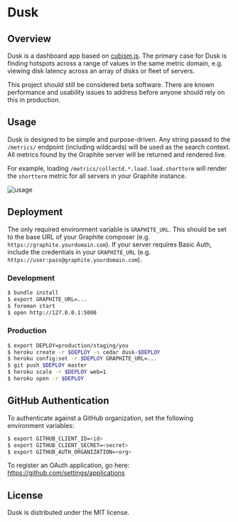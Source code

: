 # Dusk

## Overview

Dusk is a dashboard app based on [cubism.js](https://github.com/square/cubism). The primary case for Dusk is finding hotspots across a range of values in the same metric domain, e.g. viewing disk latency across an array of disks or fleet of servers.

This project should still be considered beta software. There are known performance and usability issues to address before anyone should rely on this in production.

## Usage

Dusk is designed to be simple and purpose-driven. Any string passed to the `/metrics/` endpoint (including wildcards) will be used as the search context. All metrics found by the Graphite server will be returned and rendered live.

For example, loading `/metrics/collectd.*.load.load.shortterm` will render the `shortterm` metric for all servers in your Graphite instance.

![usage](https://github.com/obfuscurity/dusk/raw/master/lib/dusk/public/img/screenshot-usage.png)

## Deployment

The only required environment variable is `GRAPHITE_URL`. This should be set to the base URL of your Graphite composer (e.g. `https://graphite.yourdomain.com`). If your server requires Basic Auth, include the credentials in your `GRAPHITE_URL` (e.g. `https://user:pass@graphite.yourdomain.com`).

### Development

```bash
$ bundle install
$ export GRAPHITE_URL=...
$ foreman start
$ open http://127.0.0.1:5000
```

### Production

```bash
$ export DEPLOY=production/staging/you
$ heroku create -r $DEPLOY -s cedar dusk-$DEPLOY
$ heroku config:set -r $DEPLOY GRAPHITE_URL=...
$ git push $DEPLOY master
$ heroku scale -r $DEPLOY web=1
$ heroku open -r $DEPLOY
```

## GitHub Authentication

To authenticate against a GitHub organization, set the following environment variables:

```bash
$ export GITHUB_CLIENT_ID=<id>
$ export GITHUB_CLIENT_SECRET=<secret>
$ export GITHUB_AUTH_ORGANIZATION=<org>
```

To register an OAuth application, go here: https://github.com/settings/applications

## License 

Dusk is distributed under the MIT license.

